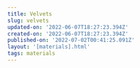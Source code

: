 ```yaml
---
title: Velvets
slug: velvets
updated-on: '2022-06-07T18:27:23.394Z'
created-on: '2022-06-07T18:27:23.394Z'
published-on: '2022-07-02T00:41:25.091Z'
layout: '[materials].html'
tags: materials
---
```



